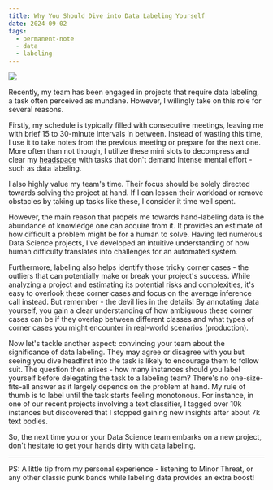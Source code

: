 ```yaml
---
title: Why You Should Dive into Data Labeling Yourself
date: 2024-09-02
tags:
  - permanent-note
  - data
  - labeling
---
```


![](notes/attachments/minor-threat-cover.png)

Recently, my team has been engaged in projects that require data labeling, a task often perceived as mundane. However, I willingly take on this role for several reasons.

Firstly, my schedule is typically filled with consecutive meetings, leaving me with brief 15 to 30-minute intervals in between. Instead of wasting this time, I use it to take notes from the previous meeting or prepare for the next one. More often than not though, I utilize these mini slots to decompress and clear my [headspace](notes/Headspace%20for%20managers.md) with tasks that don't demand intense mental effort - such as data labeling. 

I also highly value my team's time. Their focus should be solely directed towards solving the project at hand. If I can lessen their workload or remove obstacles by taking up tasks like these, I consider it time well spent.

However, the main reason that propels me towards hand-labeling data is the abundance of knowledge one can acquire from it. It provides an estimate of how difficult a problem might be for a human to solve. Having led numerous Data Science projects, I've developed an intuitive understanding of how human difficulty translates into challenges for an automated system.

Furthermore, labeling also helps identify those tricky corner cases - the outliers that can potentially make or break your project's success. While analyzing a project and estimating its potential risks and complexities, it's easy to overlook these corner cases and focus on the average inference call instead. But remember - the devil lies in the details! By annotating data yourself, you gain a clear understanding of how ambiguous these corner cases can be if they overlap between different classes and what types of corner cases you might encounter in real-world scenarios (production). 

Now let's tackle another aspect: convincing your team about the significance of data labeling. They may agree or disagree with you but seeing you dive headfirst into the task is likely to encourage them to follow suit. The question then arises - how many instances should you label yourself before delegating the task to a labeling team? There's no one-size-fits-all answer as it largely depends on the problem at hand. My rule of thumb is to label until the task starts feeling monotonous. For instance, in one of our recent projects involving a text classifier, I tagged over 10k instances but discovered that I stopped gaining new insights after about 7k text bodies.

So, the next time you or your Data Science team embarks on a new project, don't hesitate to get your hands dirty with data labeling.

---

PS: A little tip from my personal experience - listening to Minor Threat, or any other classic punk bands while labeling data provides an extra boost!